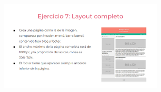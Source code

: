 
![](https://github.com/MarianaTraslavinaSarmiento/practicaModeladoEnCaja/blob/ejercicio_7/storage/img/ejercicio7.png)